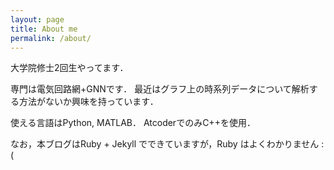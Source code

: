 ```yaml
---
layout: page
title: About me
permalink: /about/
---
```


大学院修士2回生やってます．

専門は電気回路網+GNNです．
最近はグラフ上の時系列データについて解析する方法がないか興味を持っています．

使える言語はPython, MATLAB．
AtcoderでのみC++を使用．

なお，本ブログはRuby + Jekyll でできていますが，Ruby はよくわかりません :(
